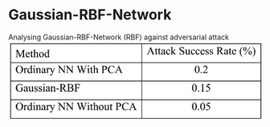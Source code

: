 # Gaussian-RBF-Network
Analysing Gaussian-RBF-Network (RBF) against adversarial attack
![My Image](https://github.com/atiyeh2016/Gaussian-RBF-Network/blob/main/Attack%20Rate.png)
